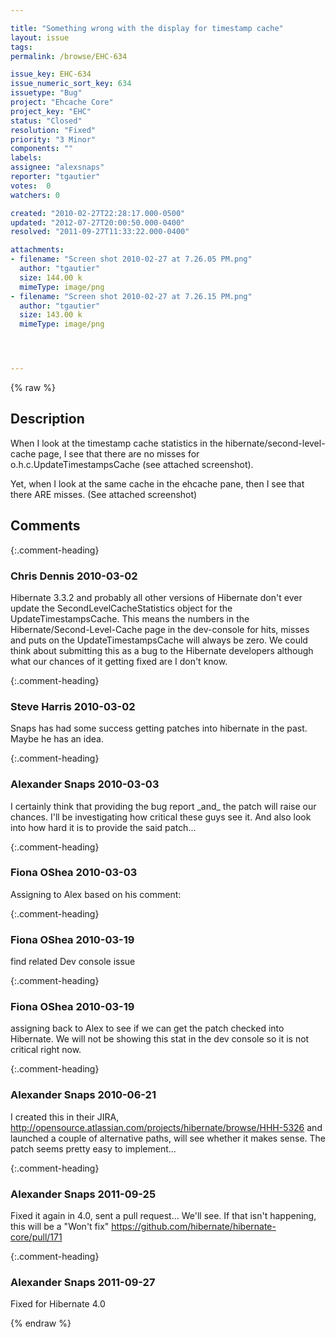 ```yaml
---

title: "Something wrong with the display for timestamp cache"
layout: issue
tags: 
permalink: /browse/EHC-634

issue_key: EHC-634
issue_numeric_sort_key: 634
issuetype: "Bug"
project: "Ehcache Core"
project_key: "EHC"
status: "Closed"
resolution: "Fixed"
priority: "3 Minor"
components: ""
labels: 
assignee: "alexsnaps"
reporter: "tgautier"
votes:  0
watchers: 0

created: "2010-02-27T22:28:17.000-0500"
updated: "2012-07-27T20:00:50.000-0400"
resolved: "2011-09-27T11:33:22.000-0400"

attachments:
- filename: "Screen shot 2010-02-27 at 7.26.05 PM.png"
  author: "tgautier"
  size: 144.00 k
  mimeType: image/png
- filename: "Screen shot 2010-02-27 at 7.26.15 PM.png"
  author: "tgautier"
  size: 143.00 k
  mimeType: image/png




---
```


{% raw %}

## Description

<div markdown="1" class="description">

When I look at the timestamp cache statistics in the hibernate/second-level-cache page, I see that there are no misses for o.h.c.UpdateTimestampsCache (see attached screenshot).

Yet, when I look at the same cache in the ehcache pane, then I see that there ARE misses.  (See attached screenshot)

</div>

## Comments


{:.comment-heading}
### **Chris Dennis** <span class="date">2010-03-02</span>

<div markdown="1" class="comment">

Hibernate 3.3.2 and probably all other versions of Hibernate don't ever update the SecondLevelCacheStatistics object for the UpdateTimestampsCache.  This means the numbers in the Hibernate/Second-Level-Cache page in the dev-console for hits, misses and puts on the UpdateTimestampsCache will always be zero.  We could think about submitting this as a bug to the Hibernate developers although what our chances of it getting fixed are I don't know.

</div>


{:.comment-heading}
### **Steve Harris** <span class="date">2010-03-02</span>

<div markdown="1" class="comment">

Snaps has had some success getting patches into hibernate in the past. Maybe he has an idea.

</div>


{:.comment-heading}
### **Alexander Snaps** <span class="date">2010-03-03</span>

<div markdown="1" class="comment">

I certainly think that providing the bug report \_and\_ the patch will raise our chances.
I'll be investigating how critical these guys see it. And also look into how hard it is to provide the said patch...

</div>


{:.comment-heading}
### **Fiona OShea** <span class="date">2010-03-03</span>

<div markdown="1" class="comment">

Assigning to Alex based on his comment:

</div>


{:.comment-heading}
### **Fiona OShea** <span class="date">2010-03-19</span>

<div markdown="1" class="comment">

find related Dev console issue

</div>


{:.comment-heading}
### **Fiona OShea** <span class="date">2010-03-19</span>

<div markdown="1" class="comment">

assigning back to Alex to see if we can get the patch checked into Hibernate. 
We will not be showing this stat in the dev console so it is not critical right now.

</div>


{:.comment-heading}
### **Alexander Snaps** <span class="date">2010-06-21</span>

<div markdown="1" class="comment">

I created this in their JIRA,
http://opensource.atlassian.com/projects/hibernate/browse/HHH-5326 
and launched a couple of alternative paths, will see whether it makes sense. The patch seems pretty easy to implement...

</div>


{:.comment-heading}
### **Alexander Snaps** <span class="date">2011-09-25</span>

<div markdown="1" class="comment">

Fixed it again in 4.0, sent a pull request... We'll see. If that isn't happening, this will be a "Won't fix"
https://github.com/hibernate/hibernate-core/pull/171

</div>


{:.comment-heading}
### **Alexander Snaps** <span class="date">2011-09-27</span>

<div markdown="1" class="comment">

Fixed for Hibernate 4.0

</div>



{% endraw %}
